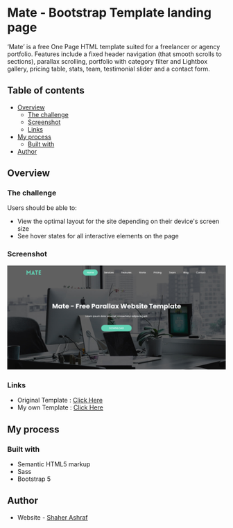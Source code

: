 # Mate - Bootstrap Template landing page

‘Mate’ is a free One Page HTML template suited for a freelancer or agency portfolio. Features include a fixed header navigation (that smooth scrolls to sections), parallax scrolling, portfolio with category filter and Lightbox gallery, pricing table, stats, team, testimonial slider and a contact form.

## Table of contents

- [Overview](#overview)
  - [The challenge](#the-challenge)
  - [Screenshot](#screenshot)
  - [Links](#links)
- [My process](#my-process)
  - [Built with](#built-with)
- [Author](#author)

## Overview

### The challenge

Users should be able to:

- View the optimal layout for the site depending on their device's screen size
- See hover states for all interactive elements on the page

### Screenshot

![](./screenshot.png)

### Links

- Original Template : [Click Here](https://preview.uideck.com/items/mate/)
- My own Template : [Click Here](https://your-live-site-url.com)

## My process

### Built with

- Semantic HTML5 markup
- Sass
- Bootstrap 5

## Author

- Website - [Shaher Ashraf](https://www.your-site.com)


